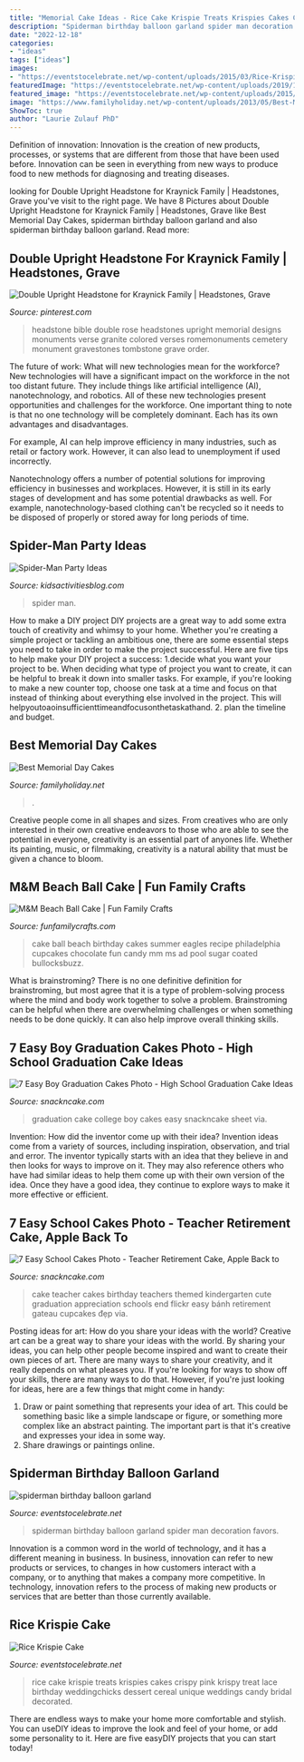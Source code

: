 ```yaml
---
title: "Memorial Cake Ideas - Rice Cake Krispie Treats Krispies Cakes Crispy Pink Krispy Treat Lace Birthday Weddingchicks Dessert Cereal Unique Weddings Candy Bridal Decorated"
description: "Spiderman birthday balloon garland spider man decoration favors"
date: "2022-12-18"
categories:
- "ideas"
tags: ["ideas"]
images:
- "https://eventstocelebrate.net/wp-content/uploads/2015/03/Rice-Krispie-Cake.jpg"
featuredImage: "https://eventstocelebrate.net/wp-content/uploads/2019/10/spiderman-birthday-balloon-garland.jpeg"
featured_image: "https://eventstocelebrate.net/wp-content/uploads/2015/03/Rice-Krispie-Cake.jpg"
image: "https://www.familyholiday.net/wp-content/uploads/2013/05/Best-Memorial-Day-Cakes_53.jpeg"
ShowToc: true
author: "Laurie Zulauf PhD"
---
```



Definition of innovation:
Innovation is the creation of new products, processes, or systems that are different from those that have been used before. Innovation can be seen in everything from new ways to produce food to new methods for diagnosing and treating diseases.

	

		
looking for Double Upright Headstone for Kraynick Family | Headstones, Grave you've visit to the right page. We have 8 Pictures about Double Upright Headstone for Kraynick Family | Headstones, Grave like Best Memorial Day Cakes, spiderman birthday balloon garland and also spiderman birthday balloon garland. Read more:
		
    
## Double Upright Headstone For Kraynick Family | Headstones, Grave

<img loading=lazy src="https://i.pinimg.com/736x/f0/5e/05/f05e054e160b2806e96dbb2ebf6786d7.jpg" onerror="this.onerror=null;this.src='https://tse2.mm.bing.net/th?id=OIP.-H8bix-gPa2lr8dX5Ak_cAHaFi&amp;pid=15.1';" alt="Double Upright Headstone for Kraynick Family | Headstones, Grave">

_Source: pinterest.com_

>headstone bible double rose headstones upright memorial designs monuments verse granite colored verses romemonuments cemetery monument gravestones tombstone grave order. 

	

The future of work: What will new technologies mean for the workforce?
New technologies will have a significant impact on the workforce in the not too distant future. They include things like artificial intelligence (AI), nanotechnology, and robotics. All of these new technologies present opportunities and challenges for the workforce. 
One important thing to note is that no one technology will be completely dominant. Each has its own advantages and disadvantages. 

For example, AI can help improve efficiency in many industries, such as retail or factory work. However, it can also lead to unemployment if used incorrectly. 

Nanotechnology offers a number of potential solutions for improving efficiency in businesses and workplaces. However, it is still in its early stages of development and has some potential drawbacks as well. For example, nanotechnology-based clothing can't be recycled so it needs to be disposed of properly or stored away for long periods of time.

    
## Spider-Man Party Ideas

<img loading=lazy src="https://kidsactivitiesblog.com/wp-content/uploads/2017/07/Spider-Man-Party-Ideas-Featured.jpg" onerror="this.onerror=null;this.src='https://tse4.mm.bing.net/th?id=OIP.eeOrxJX7cpVhYMFsmADuJgHaLH&amp;pid=15.1';" alt="Spider-Man Party Ideas">

_Source: kidsactivitiesblog.com_

>spider man. 

	

How to make a DIY project
DIY projects are a great way to add some extra touch of creativity and whimsy to your home. Whether you're creating a simple project or tackling an ambitious one, there are some essential steps you need to take in order to make the project successful. Here are five tips to help make your DIY project a success: 
1.decide what you want your project to be. When deciding what type of project you want to create, it can be helpful to break it down into smaller tasks. For example, if you're looking to make a new counter top, choose one task at a time and focus on that instead of thinking about everything else involved in the project. This will helpyoutoaoinsufficienttimeandfocusonthetaskathand. 
2. plan the timeline and budget.

    
## Best Memorial Day Cakes

<img loading=lazy src="https://www.familyholiday.net/wp-content/uploads/2013/05/Best-Memorial-Day-Cakes_53.jpeg" onerror="this.onerror=null;this.src='https://tse3.mm.bing.net/th?id=OIP.2uavMDT0qGyIzBzVLIpOmgHaJ6&amp;pid=15.1';" alt="Best Memorial Day Cakes">

_Source: familyholiday.net_

>. 

	

Creative people come in all shapes and sizes. From creatives who are only interested in their own creative endeavors to those who are able to see the potential in everyone, creativity is an essential part of anyones life. Whether its painting, music, or filmmaking, creativity is a natural ability that must be given a chance to bloom.

    
## M&amp;M Beach Ball Cake | Fun Family Crafts

<img loading=lazy src="https://funfamilycrafts.com/wp-content/uploads/2017/07/MM-Beach-Ball-Cake-recipe.jpg" onerror="this.onerror=null;this.src='https://tse1.mm.bing.net/th?id=OIP.QLJmwSZThyq_J_8X4sbEfQHaLF&amp;pid=15.1';" alt="M&amp;M Beach Ball Cake | Fun Family Crafts">

_Source: funfamilycrafts.com_

>cake ball beach birthday cakes summer eagles recipe philadelphia cupcakes chocolate fun candy mm ms ad pool sugar coated bullocksbuzz. 

	

What is brainstroming?
There is no one definitive definition for brainstroming, but most agree that it is a type of problem-solving process where the mind and body work together to solve a problem. Brainstroming can be helpful when there are overwhelming challenges or when something needs to be done quickly. It can also help improve overall thinking skills.

    
## 7 Easy Boy Graduation Cakes Photo - High School Graduation Cake Ideas

<img loading=lazy src="https://www.snackncake.com/postpic/2010/09/college-graduation-cake-ideas_759809.jpg" onerror="this.onerror=null;this.src='https://tse2.mm.bing.net/th?id=OIP.TkR-yfbadJGYmw-dQJPXegHaLH&amp;pid=15.1';" alt="7 Easy Boy Graduation Cakes Photo - High School Graduation Cake Ideas">

_Source: snackncake.com_

>graduation cake college boy cakes easy snackncake sheet via. 

	

Invention: How did the inventor come up with their idea?
Invention ideas come from a variety of sources, including inspiration, observation, and trial and error. The inventor typically starts with an idea that they believe in and then looks for ways to improve on it. They may also reference others who have had similar ideas to help them come up with their own version of the idea. Once they have a good idea, they continue to explore ways to make it more effective or efficient.

    
## 7 Easy School Cakes Photo - Teacher Retirement Cake, Apple Back To

<img loading=lazy src="https://www.snackncake.com/postpic/2018/12/school-teacher-cake_766751.jpg" onerror="this.onerror=null;this.src='https://tse3.mm.bing.net/th?id=OIP.drGGGInwApuX59ft-V9uMgHaLH&amp;pid=15.1';" alt="7 Easy School Cakes Photo - Teacher Retirement Cake, Apple Back to">

_Source: snackncake.com_

>cake teacher cakes birthday teachers themed kindergarten cute graduation appreciation schools end flickr easy bánh retirement gateau cupcakes đẹp via. 

	

Posting ideas for art: How do you share your ideas with the world?
Creative art can be a great way to share your ideas with the world. By sharing your ideas, you can help other people become inspired and want to create their own pieces of art. There are many ways to share your creativity, and it really depends on what pleases you. If you're looking for ways to show off your skills, there are many ways to do that. However, if you're just looking for ideas, here are a few things that might come in handy: 
1) Draw or paint something that represents your idea of art. This could be something basic like a simple landscape or figure, or something more complex like an abstract painting. The important part is that it's creative and expresses your idea in some way. 
2) Share drawings or paintings online.

    
## Spiderman Birthday Balloon Garland

<img loading=lazy src="https://eventstocelebrate.net/wp-content/uploads/2019/10/spiderman-birthday-balloon-garland.jpeg" onerror="this.onerror=null;this.src='https://tse4.mm.bing.net/th?id=OIP.ZWYtiawbOqA5UV7xTpOM4gHaJ4&amp;pid=15.1';" alt="spiderman birthday balloon garland">

_Source: eventstocelebrate.net_

>spiderman birthday balloon garland spider man decoration favors. 

	

Innovation is a common word in the world of technology, and it has a different meaning in business. In business, innovation can refer to new products or services, to changes in how customers interact with a company, or to anything that makes a company more competitive. In technology, innovation refers to the process of making new products or services that are better than those currently available.

    
## Rice Krispie Cake

<img loading=lazy src="https://eventstocelebrate.net/wp-content/uploads/2015/03/Rice-Krispie-Cake.jpg" onerror="this.onerror=null;this.src='https://tse4.mm.bing.net/th?id=OIP.RoOQSz-MivC_2f-OfLwPsAHaLI&amp;pid=15.1';" alt="Rice Krispie Cake">

_Source: eventstocelebrate.net_

>rice cake krispie treats krispies cakes crispy pink krispy treat lace birthday weddingchicks dessert cereal unique weddings candy bridal decorated. 

	

There are endless ways to make your home more comfortable and stylish. You can useDIY ideas to improve the look and feel of your home, or add some personality to it. Here are five easyDIY projects that you can start today!

